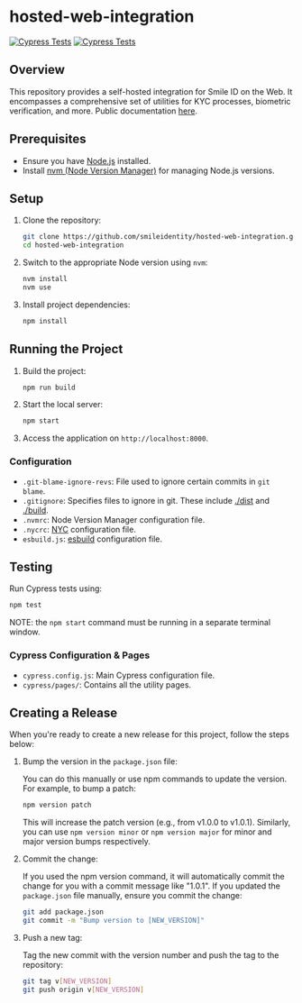 # hosted-web-integration

[![Cypress Tests](https://github.com/smileidentity/hosted-web-integration/actions/workflows/deploy-staging.yml/badge.svg)](https://github.com/smileidentity/hosted-web-integration/actions/workflows/deploy-staging.yml)
[![Cypress Tests](https://github.com/smileidentity/hosted-web-integration/actions/workflows/deploy.yml/badge.svg)](https://github.com/smileidentity/hosted-web-integration/actions/workflows/deploy.yml)

## Overview

This repository provides a self-hosted integration for Smile ID on the Web. It encompasses a comprehensive set of utilities for KYC processes, biometric verification, and more. Public documentation [here](https://docs.usesmileid.com/integration-options/web-mobile-web/web-integration).

## Prerequisites

- Ensure you have [Node.js](https://nodejs.org/) installed.
- Install [nvm (Node Version Manager)](https://github.com/nvm-sh/nvm) for managing Node.js versions.

## Setup

1. Clone the repository:

    ```bash
    git clone https://github.com/smileidentity/hosted-web-integration.git
    cd hosted-web-integration
    ```

2. Switch to the appropriate Node version using `nvm`:

    ```bash
    nvm install
    nvm use
    ```

3. Install project dependencies:

    ```bash
    npm install
    ```

## Running the Project

1. Build the project:

    ```bash
    npm run build
    ```

2. Start the local server:

    ```bash
    npm start
    ```

3. Access the application on `http://localhost:8000`.

### Configuration

- `.git-blame-ignore-revs`: File used to ignore certain commits in `git blame`.
- `.gitignore`: Specifies files to ignore in git. These include [./dist](./dist) and [./build](./build).
- `.nvmrc`: Node Version Manager configuration file.
- `.nycrc`: [NYC](https://github.com/istanbuljs/nyc) configuration file.
- `esbuild.js`: [esbuild](https://esbuild.github.io/) configuration file.

## Testing

Run Cypress tests using:

```bash
npm test
```

NOTE: the `npm start` command must be running in a separate terminal window.

### Cypress Configuration & Pages

- `cypress.config.js`: Main Cypress configuration file.
- `cypress/pages/`: Contains all the utility pages.

## Creating a Release

When you're ready to create a new release for this project, follow the steps below:

1. Bump the version in the `package.json` file:

   You can do this manually or use npm commands to update the version. For example, to bump a patch:

   ```bash
   npm version patch
   ```

   This will increase the patch version (e.g., from v1.0.0 to v1.0.1). Similarly, you can use `npm version minor` or `npm version major` for minor and major version bumps respectively.

2. Commit the change:

   If you used the npm version command, it will automatically commit the change for you with a commit message like "1.0.1". If you updated the `package.json` file manually, ensure you commit the change:

   ```bash
   git add package.json
   git commit -m "Bump version to [NEW_VERSION]"
   ```

3. Push a new tag:

   Tag the new commit with the version number and push the tag to the repository:

   ```bash
   git tag v[NEW_VERSION]
   git push origin v[NEW_VERSION]
   ```
